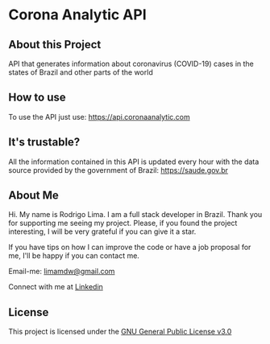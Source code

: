 # Corona Analytic API

## About this Project

API that generates information about coronavirus (COVID-19) cases in the states of Brazil and other parts of the world

## How to use

To use the API just use: https://api.coronaanalytic.com

## It's trustable?

All the information contained in this API is updated every hour with the data source provided by the government of Brazil: https://saude.gov.br

## About Me

Hi. My name is Rodrigo Lima. I am a full stack developer in Brazil. Thank you for supporting me seeing my project. Please, if you found the project interesting, I will be very grateful if you can give it a star.

If you have tips on how I can improve the code or have a job proposal for me, I'll be happy if you can contact me.

Email-me: limamdw@gmail.com

Connect with me at [Linkedin](https://www.linkedin.com/in/rodrilima/)

## License

This project is licensed under the [GNU General Public License v3.0](https://github.com/rodrilima/corona-analytic-api/blob/master/LICENSE)
